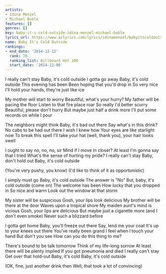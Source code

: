 ```yaml
---
artists:
- Idina Menzel
- Michael Buble
features: []
genres: []
key: baby-it-s-cold-outside-idina-menzel-michael-buble
lyrics_url: https://www.azlyrics.com/lyrics/idinamenzel/babyitscoldoutside.html
name: Baby It's Cold Outside
rankings:
- end_date: '2014-12-12'
  rank: 78
  ranking_list: Billboard Hot 100
  start_date: '2014-12-06'
---
```


I really can't stay
Baby, it's cold outside
I gotta go away
Baby, it's cold outside
This evening has been
Been hoping that you'd drop in
So very nice
I'll hold your hands, they're just like ice

My mother will start to worry
Beautiful, what's your hurry?
My father will be pacing the floor
Listen to that fire place roar
So really I'd better scurry
Beautiful, please don't hurry
But maybe just half a drink more
I'll put some records on while I pour

The neighbors might think
Baby, it's bad out there
Say what's in this drink?
No cabs to be had out there
I wish I knew how
Your eyes are like starlight now
To break this spell
I'll take your hat (well, thank you), your hair looks swell

I ought to say no, no, no, sir
Mind if I move in closer?
At least I'm gonna say that I tried
What's the sense of hurting my pride?
I really can't stay
Baby, don't hold out
Baby, it's cold outside

(You're very pushy, you know)
(I'd like to think of it as opportunistic)

I simply must go
Baby, it's cold outside
The answer is "No"
But, baby, it's cold outside
(come on)
The welcome has been
How lucky that you dropped in
So nice and warm
Look out the window at that storm

My sister will be suspicious
Gosh, your lips look delicious
My brother will be there at the door
Waves upon a tropical shore
My maiden aunt's mind is vicious
Gosh, your lips are delicious
But maybe just a cigarette more
(and I don't even smoke)
Never such a blizzard before

I gotta get home
Baby, you'll freeze out there
Say, lend me your coat
It's up to your knees out there
You've really been grand
I feel when I touch your hand
But don't you see
How can you do this thing to me?

There's bound to be talk tomorrow
Think of my life-long sorrow
At least there will be plenty implied
If you got pneumonia and died
I really can't stay
Get over that hold-out
Baby, it's cold
Baby, it's cold outside

(OK, fine, just another drink then
Well, that took a lot of convincing)



